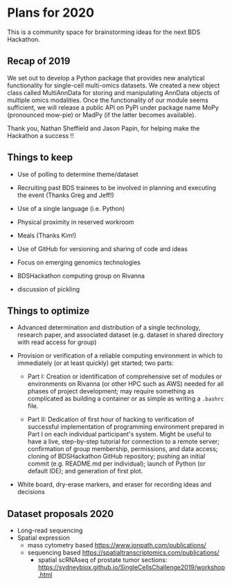 # Plans for 2020

This is a community space for brainstorming ideas for the next BDS Hackathon.

## Recap of 2019

We set out to develop a Python package that provides new analytical functionality for single-cell multi-omics datasets. We created a new object class called MultiAnnData for storing and manipulating AnnData objects of multiple omics modalities. Once the functionality of our module seems sufficient, we will release a public API on PyPI under package name MoPy (pronounced mow-pie) or MadPy (if the latter becomes available).

Thank you, Nathan Sheffield and Jason Papin, for helping make the Hackathon a success !!

## Things to keep

* Use of polling to determine theme/dataset

* Recruiting past BDS trainees to be involved in planning and executing the event (Thanks Greg and Jeff!)

* Use of a single language (i.e. Python)

* Physical proximity in reserved workroom

* Meals (Thanks Kim!)

* Use of GitHub for versioning and sharing of code and ideas

* Focus on emerging genomics technologies

* BDSHackathon computing group on Rivanna

* discussion of pickling

## Things to optimize

* Advanced determination and distribution of a single technology, research paper, and associated dataset (e.g. dataset in shared directory with read access for group)

* Provision or verification of a reliable computing environment in which to immediately (or at least quickly) get started; two parts:

  * Part I: Creation or identification of comprehensive set of modules or environments on Rivanna (or other HPC such as AWS) needed for all phases of project development; may require something as complicated as building a container or as simple as writing a `.bashrc` file.

  * Part II: Dedication of first hour of hacking to verification of successful implementation of programming environment prepared in Part I on each individual participant's system. Might be useful to have a live, step-by-step tutorial for connection to a remote server; confirmation of group membership, permissions, and data access; cloning of BDSHackathon GitHub repository; pushing an initial commit (e.g. README.md per individual); launch of Python (or default IDE); and generation of first plot.

* White board, dry-erase markers, and eraser for recording ideas and decisions

## Dataset proposals 2020

* Long-read sequencing
* Spatial expression
  * mass cytometry based https://www.ionpath.com/publications/
  * sequencing based https://spatialtranscriptomics.com/publications/
    * spatial scRNAseq of prostate tumor sections: https://sydneybiox.github.io/SingleCellsChallenge2019/workshop.html
